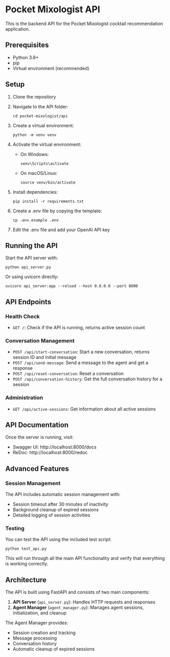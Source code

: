 # Pocket Mixologist API

This is the backend API for the Pocket Mixologist cocktail recommendation application.

## Prerequisites

- Python 3.8+
- pip
- Virtual environment (recommended)

## Setup

1. Clone the repository
2. Navigate to the API folder:
   ```
   cd pocket-mixologist/api
   ```

3. Create a virtual environment:
   ```
   python -m venv venv
   ```

4. Activate the virtual environment:
   - On Windows:
     ```
     venv\Scripts\activate
     ```
   - On macOS/Linux:
     ```
     source venv/bin/activate
     ```

5. Install dependencies:
   ```
   pip install -r requirements.txt
   ```

6. Create a .env file by copying the template:
   ```
   cp .env.example .env
   ```

7. Edit the .env file and add your OpenAI API key

## Running the API

Start the API server with:

```
python api_server.py
```

Or using uvicorn directly:

```
uvicorn api_server:app --reload --host 0.0.0.0 --port 8000
```

## API Endpoints

### Health Check
- `GET /`: Check if the API is running, returns active session count

### Conversation Management
- `POST /api/start-conversation`: Start a new conversation, returns session ID and initial message
- `POST /api/send-message`: Send a message to the agent and get a response
- `POST /api/reset-conversation`: Reset a conversation
- `POST /api/conversation-history`: Get the full conversation history for a session

### Administration
- `GET /api/active-sessions`: Get information about all active sessions

## API Documentation

Once the server is running, visit:
- Swagger UI: http://localhost:8000/docs
- ReDoc: http://localhost:8000/redoc

## Advanced Features

### Session Management
The API includes automatic session management with:
- Session timeout after 30 minutes of inactivity
- Background cleanup of expired sessions
- Detailed logging of session activities

### Testing
You can test the API using the included test script:

```
python test_api.py
```

This will run through all the main API functionality and verify that everything is working correctly.

## Architecture

The API is built using FastAPI and consists of two main components:

1. **API Server** (`api_server.py`): Handles HTTP requests and responses
2. **Agent Manager** (`agent_manager.py`): Manages agent sessions, initialization, and cleanup

The Agent Manager provides:
- Session creation and tracking
- Message processing
- Conversation history
- Automatic cleanup of expired sessions 